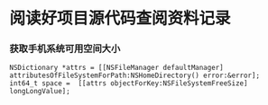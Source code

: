 # 阅读好项目源代码查阅资料记录

### 获取手机系统可用空间大小
```objc
NSDictionary *attrs = [[NSFileManager defaultManager] attributesOfFileSystemForPath:NSHomeDirectory() error:&error];
int64_t space =  [[attrs objectForKey:NSFileSystemFreeSize] longLongValue];
```


